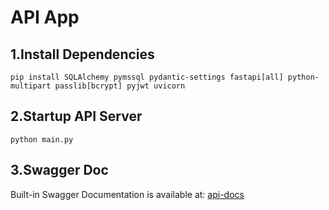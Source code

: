 # API App

## 1.Install Dependencies
```pip install SQLAlchemy pymssql pydantic-settings fastapi[all] python-multipart passlib[bcrypt] pyjwt uvicorn```

## 2.Startup API Server
```python main.py```

## 3.Swagger Doc
Built-in Swagger Documentation is available at: [api-docs](http://localhost:8000/docs)